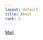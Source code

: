 ```yaml
---
layout: default
title: About
rank: 2
---
```


<i class="far fa-envelope"></i>[Mail](mailto:alexkerner1000@gmail.com?subject=kerner1000.github.io).